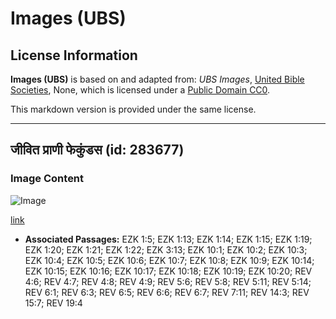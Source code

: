 # Images (UBS)

## License Information

**Images (UBS)** is based on and adapted from: _UBS Images_, [United Bible Societies](https://unitedbiblesocieties.org/), None, which is licensed under a [Public Domain CC0](https://creativecommons.org/public-domain/cc0/).

This markdown version is provided under the same license.



--------------------------------

## जीवित प्राणी फेकुंडस (id: 283677)

### Image Content

![Image](https://cdn.aquifer.bible/aquifer-content/resources/Media/WEB-0602_living_creatures_facundus.jpg)

[link](https://cdn.aquifer.bible/aquifer-content/resources/Media/WEB-0602_living_creatures_facundus.jpg)

* **Associated Passages:** EZK 1:5; EZK 1:13; EZK 1:14; EZK 1:15; EZK 1:19; EZK 1:20; EZK 1:21; EZK 1:22; EZK 3:13; EZK 10:1; EZK 10:2; EZK 10:3; EZK 10:4; EZK 10:5; EZK 10:6; EZK 10:7; EZK 10:8; EZK 10:9; EZK 10:14; EZK 10:15; EZK 10:16; EZK 10:17; EZK 10:18; EZK 10:19; EZK 10:20; REV 4:6; REV 4:7; REV 4:8; REV 4:9; REV 5:6; REV 5:8; REV 5:11; REV 5:14; REV 6:1; REV 6:3; REV 6:5; REV 6:6; REV 6:7; REV 7:11; REV 14:3; REV 15:7; REV 19:4

